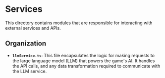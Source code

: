 # Services

This directory contains modules that are responsible for interacting with external services and APIs.

## Organization

- **`llmService.ts`**: This file encapsulates the logic for making requests to the large language model (LLM) that powers the game's AI. It handles the API calls, and any data transformation required to communicate with the LLM service.
